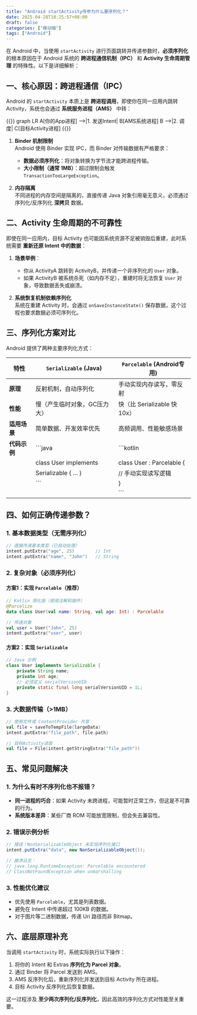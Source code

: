 ```yaml
---
title: "Android startActivity传参为什么要序列化？"
date: 2025-04-28T18:25:57+08:00
draft: false
categories: ["移动端"]
tags: ["Android"]
---
```


在 Android 中，当使用 `startActivity` 进行页面跳转并传递参数时，**必须序列化**的根本原因在于 Android 系统的 **跨进程通信机制（IPC）** 和 **Activity 生命周期管理** 的特殊性。以下是详细解析：

## 一、核心原因：跨进程通信（IPC）
Android 的 `startActivity` 本质上是 **跨进程调用**，即使你在同一应用内跳转 Activity，系统也会通过 **系统服务进程（AMS）** 中转：

{{<mermaid>}}
graph LR
    A[你的App进程] -->|1. 发送Intent| B[AMS系统进程]
    B -->|2. 调度| C[目标Activity进程]
{{</mermaid>}}

1. **Binder 机制限制**  
   Android 使用 Binder 实现 IPC，而 Binder 对传输数据有严格要求：
    - **数据必须序列化**：将对象转换为字节流才能跨进程传输。
    - **大小限制（通常 1MB）**：超过限制会触发 `TransactionTooLargeException`。

2. **内存隔离**  
   不同进程的内存空间是隔离的，直接传递 Java 对象引用毫无意义，必须通过序列化/反序列化 **深拷贝** 数据。

##  二、Activity 生命周期的不可靠性
即使在同一应用内，目标 Activity 也可能因系统资源不足被销毁后重建，此时系统需要 **重新还原 Intent 中的数据**：

1. **场景举例**：
    - 你从 ActivityA 跳转到 ActivityB，并传递一个非序列化的 `User` 对象。
    - 如果 ActivityB 被系统杀死（如内存不足），重建时将无法恢复 `User` 对象，导致数据丢失或崩溃。

2. **系统恢复机制依赖序列化**  
   系统在重建 Activity 时，会通过 `onSaveInstanceState()` 保存数据，这个过程也要求数据必须可序列化。

## 三、序列化方案对比
Android 提供了两种主要序列化方式：

| 特性                | `Serializable` (Java)         | `Parcelable` (Android专用)   |
|---------------------|-------------------------------|-----------------------------|
| **原理**            | 反射机制，自动序列化          | 手动实现内存读写，零反射     |
| **性能**            | 慢（产生临时对象，GC压力大）  | 快（比 Serializable 快 10x）|
| **适用场景**        | 简单数据、开发效率优先        | 高频调用、性能敏感场景       |
| **代码示例**        | ```java                      | ```kotlin                  |
|                     | class User implements         | class User : Parcelable {   |
|                     |   Serializable { ... }        |   // 手动实现读写逻辑       |
|                     | ```                          | }                          |
|                     |                              | ```                        |

##  四、如何正确传递参数？
### 1. 基本数据类型（无需序列化）
```kotlin
// 直接传递基本类型（已自动处理）
intent.putExtra("age", 25)        // Int
intent.putExtra("name", "John")   // String
```

### 2. 复杂对象（必须序列化）
#### 方案1：实现 `Parcelable`（推荐）
```kotlin
// Kotlin 简化版（使用注解和插件）
@Parcelize
data class User(val name: String, val age: Int) : Parcelable

// 传递对象
val user = User("John", 25)
intent.putExtra("user", user)
```

#### 方案2：实现 `Serializable`
```java
// Java 示例
class User implements Serializable {
    private String name;
    private int age;
    // 必须定义 serialVersionUID
    private static final long serialVersionUID = 1L; 
}
```

### 3. 大数据传输（>1MB）
```kotlin
// 使用文件或 ContentProvider 共享
val file = saveToTempFile(largeData)
intent.putExtra("file_path", file.path)

// 目标Activity读取
val file = File(intent.getStringExtra("file_path"))
```

## 五、常见问题解决
### 1. 为什么有时不序列化也不报错？
- **同一进程的巧合**：如果 Activity 未跨进程，可能暂时正常工作，但这是不可靠的行为。
- **系统版本差异**：某些厂商 ROM 可能放宽限制，但会失去兼容性。

### 2. 错误示例分析
```java
// 错误！NonSerializableObject 未实现序列化接口
intent.putExtra("data", new NonSerializableObject());

// 崩溃日志：
// java.lang.RuntimeException: Parcelable encountered 
// ClassNotFoundException when unmarshalling
```

### 3. 性能优化建议
- 优先使用 `Parcelable`，尤其是列表数据。
- 避免在 Intent 中传递超过 100KB 的数据。
- 对于图片等二进制数据，传递 Uri 路径而非 Bitmap。

## 六、底层原理补充
当调用 `startActivity` 时，系统实际执行以下操作：
1. 将你的 Intent 和 Extras **序列化为 Parcel 对象**。
2. 通过 Binder 将 Parcel 发送到 AMS。
3. AMS 反序列化后，重新序列化并发送到目标 Activity 所在进程。
4. 目标 Activity 反序列化后恢复数据。

这一过程涉及 **至少两次序列化/反序列化**，因此高效的序列化方式对性能至关重要。